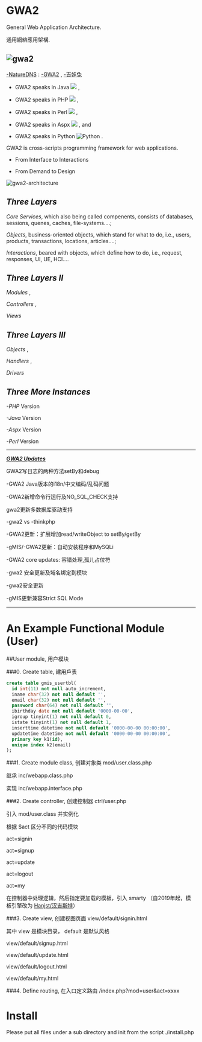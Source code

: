 # GWA2
General Web Application Architecture. 

通用網絡應用架構.

![gwa2](http://ufqi.com/blog/wp-content/uploads/2016/09/gwa2-logo-201606.v2.png)
----
[-NatureDNS](http://ufqi.com/naturedns) : [-GWA2](http://ufqi.com/naturedns/search?q=-gwa2) , [-吉娃兔](http://ufqi.com/naturedns/search?q=-吉娃兔)

* GWA2 speaks in Java ![](https://cn.bing.com/th?id=AMMS_3ab989ddcf0158808db9f2bcd199abc1&w=110&h=110&c=7&rs=1&qlt=80&pcl=f9f9f9&cdv=1&dpr=1.1&pid=16.1) , 

* GWA2 speaks in PHP ![](https://cn.bing.com/th?id=AMMS_22939a371373b00dadf52557666432cf&w=110&h=110&c=7&rs=1&qlt=80&pcl=f9f9f9&cdv=1&dpr=1.1&pid=16.1) , 

* GWA2 speaks in Perl ![](http://www.horter.de/i2c/i2c-beispiele/perl_logo2.gif) , 

* GWA2 speaks in Aspx ![](http://www.slashcoding.com/wp-content/uploads/2013/09/asp-net-logo.gif) , and 

* GWA2 speaks in Python ![Python](https://www.python.org/static/img/python-logo.png) .

GWA2 is cross-scripts programming framework for web applications.


* From Interface to Interactions

* From Demand to Design

![gwa2-architecture](http://ufqi.com/dev/gwa2/general.webapp.arch-201107.png)

***Three Layers***
----
*Core Services*, 
  which also being called compenents, consists of databases, sessions, quenes, caches, file-systems....; 

*Objects*, 
  business-oriented objects, which stand for what to do, i.e., users, products, transactions, locations, articles....; 

*Interactions*, 
  beared with objects, which define how to do, i.e., request, responses, UI, UE, HCI.... 

***Three Layers II***
----
*Modules* , 

*Controllers* ,

*Views*

***Three Layers III***
----
*Objects* , 

*Handlers* ,

*Drivers*

***Three More Instances***
----
*-PHP* Version  

*-Java* Version

*-Aspx* Version

*-Perl* Version

----

***[GWA2 Updates](http://ufqi.com/blog/category/computer-tech/%E9%80%9A%E7%94%A8%E7%BD%91%E7%BB%9C%E5%BA%94%E7%94%A8%E6%9E%B6%E6%9E%84/)***

GWA2写日志的两种方法setBy和debug

-GWA2 Java版本的i18n/中文编码/乱码问题

-GWA2新增命令行运行及NO_SQL_CHECK支持

gwa2更新多数据库驱动支持

-gwa2 vs -thinkphp

-GWA2更新：扩展增加read/writeObject to setBy/getBy

-gMIS/-GWA2更新：自动安装程序和MySQLi

-GWA2 core updates: 容错处理,孤儿占位符

-gwa2 安全更新及域名绑定到模块

-gwa2安全更新

-gMIS更新兼容Strict SQL Mode



----

# An Example Functional Module (User)

##User module, 用户模块

###0. Create table, 建用戶表
```sql
create table gmis_usertbl(
  id int(11) not null auto_increment,
  iname char(32) not null default '',
  email char(32) not null default '',
  password char(64) not null default '',
  ibirthday date not null default '0000-00-00',
  igroup tinyint(1) not null default 0,
  istate tinyint(1) not null default 1,
  inserttime datetime not null default '0000-00-00 00:00:00',
  updatetime datetime not null default '0000-00-00 00:00:00',
  primary key k1(id),
  unique index k2(email)
);
```

###1. Create module class, 创建对象类
mod/user.class.php

继承  inc/webapp.class.php 

实现   inc/webapp.interface.php 


###2. Create controller, 创建控制器
ctrl/user.php

引入 mod/user.class 并实例化

根据 $act 区分不同的代码模块

  act=signin

  act=signup

  act=update

  act=logout

  act=my

在控制器中处理逻辑，然后指定要加载的模板，引入 smarty （自2019年起，模板引擎改为 [Hanjst/汉吉斯特](https://ufqi.com/dev/hanjst/)）

###3. Create view, 创建视图页面
view/default/signin.html

其中 view 是模块目录， default 是默认风格

  view/default/signup.html

  view/default/update.html

  view/default/logout.html

  view/default/my.html

###4. Define routing, 在入口定义路由
/index.php?mod=user&act=xxxx


# Install

Please put all files under a sub directory and init from the script ./install.php

